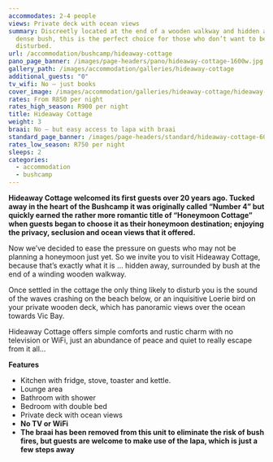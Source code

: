 ```yaml
---
accommodates: 2-4 people
views: Private deck with ocean views
summary: Discreetly located at the end of a wooden walkway and hidden amongst
  dense bush, this is the perfect choice for those who don’t want to be
  disturbed.
url: /accommodation/bushcamp/hideaway-cottage
pano_page_banner: /images/page-headers/pano/hideaway-cottage-1600w.jpg
gallery_path: /images/accommodation/galleries/hideaway-cottage
additional_guests: "0"
tv_wifi: No – just books
cover_image: /images/accommodation/galleries/hideaway-cottage/hideaway-cottage-03-480w.jpg
rates: From R850 per night
rates_high_season: R900 per night
title: Hideaway Cottage
weight: 3
braai: No – but easy access to lapa with braai
standard_page_banner: /images/page-headers/standard/hideaway-cottage-600w.jpg
rates_low_season: R750 per night
sleeps: 2
categories:
  - accommodation
  - bushcamp
---
```

**Hideaway Cottage welcomed its first guests over 20 years ago. Tucked away in the heart of the Bushcamp it was originally called “Number 4” but quickly earned the rather more romantic title of “Honeymoon Cottage” when guests began to choose it as their honeymoon destination; enjoying the privacy, seclusion and ocean views that it offered.**

Now we’ve decided to ease the pressure on guests who may not be planning a honeymoon just yet. So we invite you to visit Hideaway Cottage, because that’s exactly what it is … hidden away, surrounded by bush at the end of a winding wooden walkway. 

Once settled in the cottage the only thing likely to disturb you is the sound of the waves crashing on the beach below, or an inquisitive Loerie bird on your private wooden deck, which has panoramic views over the ocean towards Vic Bay.

Hideaway Cottage offers simple comforts and rustic charm with no television or WiFi, just an abundance of peace and quiet to really escape from it all…

**Features**

* Kitchen with fridge, stove, toaster and kettle.
* Lounge area
* Bathroom with shower
* Bedroom with double bed
* Private deck with ocean views
* **No TV or WiFi**
* **The braai has been removed from this unit to eliminate the risk of bush fires, but guests are welcome to make use of the lapa, which is just a few steps away**
